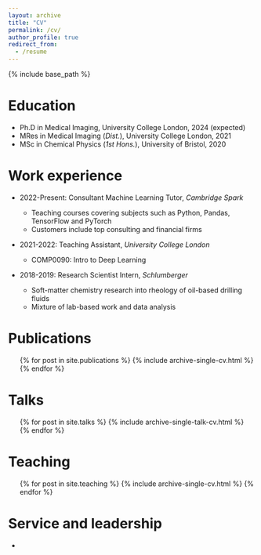 ```yaml
---
layout: archive
title: "CV"
permalink: /cv/
author_profile: true
redirect_from:
  - /resume
---
```


{% include base_path %}

Education
======
* Ph.D in Medical Imaging, University College London, 2024 (expected)
* MRes in Medical Imaging (*Dist.*), University College London, 2021
* MSc in Chemical Physics (*1st Hons.*), University of Bristol, 2020

Work experience
======
* 2022-Present: Consultant Machine Learning Tutor, *Cambridge Spark*
  * Teaching courses covering subjects such as Python, Pandas, TensorFlow and PyTorch
  * Customers include top consulting and financial firms

* 2021-2022: Teaching Assistant, *University College London*
  * COMP0090: Intro to Deep Learning

* 2018-2019: Research Scientist Intern, *Schlumberger*
  * Soft-matter chemistry research into rheology of oil-based drilling fluids
  * Mixture of lab-based work and data analysis
  
<!-- Skills
======
* Skill 1
* Skill 2
  * Sub-skill 2.1
  * Sub-skill 2.2
  * Sub-skill 2.3
* Skill 3 -->

Publications
======
  <ul>{% for post in site.publications %}
    {% include archive-single-cv.html %}
  {% endfor %}</ul>
  
Talks
======
  <ul>{% for post in site.talks %}
    {% include archive-single-talk-cv.html %}
  {% endfor %}</ul>
  
Teaching
======
  <ul>{% for post in site.teaching %}
    {% include archive-single-cv.html %}
  {% endfor %}</ul>
  
Service and leadership
======
* 
